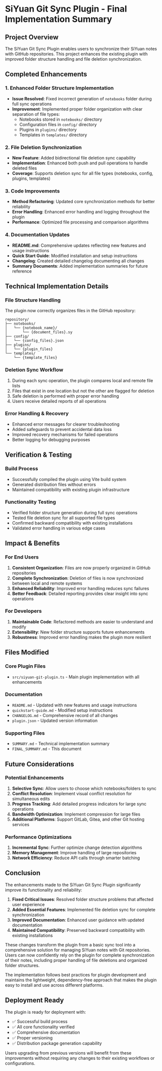 # SiYuan Git Sync Plugin - Final Implementation Summary

## Project Overview
The SiYuan Git Sync Plugin enables users to synchronize their SiYuan notes with GitHub repositories. This project enhances the existing plugin with improved folder structure handling and file deletion synchronization.

## Completed Enhancements

### 1. Enhanced Folder Structure Implementation
- **Issue Resolved**: Fixed incorrect generation of `notebooks` folder during full sync operations
- **Improvement**: Implemented proper folder organization with clear separation of file types:
  - Notebooks stored in `notebooks/` directory
  - Configuration files in `config/` directory
  - Plugins in `plugins/` directory
  - Templates in `templates/` directory

### 2. File Deletion Synchronization
- **New Feature**: Added bidirectional file deletion sync capability
- **Implementation**: Enhanced both push and pull operations to handle deleted files
- **Coverage**: Supports deletion sync for all file types (notebooks, config, plugins, templates)

### 3. Code Improvements
- **Method Refactoring**: Updated core synchronization methods for better reliability
- **Error Handling**: Enhanced error handling and logging throughout the plugin
- **Performance**: Optimized file processing and comparison algorithms

### 4. Documentation Updates
- **README.md**: Comprehensive updates reflecting new features and usage instructions
- **Quick Start Guide**: Modified installation and setup instructions
- **Changelog**: Created detailed changelog documenting all changes
- **Summary Documents**: Added implementation summaries for future reference

## Technical Implementation Details

### File Structure Handling
The plugin now correctly organizes files in the GitHub repository:
```
repository/
├── notebooks/
│   └── {notebook_name}/
│       └── {document_files}.sy
├── config/
│   └── {config_files}.json
├── plugins/
│   └── {plugin_files}
└── templates/
    └── {template_files}
```

### Deletion Sync Workflow
1. During each sync operation, the plugin compares local and remote file lists
2. Files that exist in one location but not the other are flagged for deletion
3. Safe deletion is performed with proper error handling
4. Users receive detailed reports of all operations

### Error Handling & Recovery
- Enhanced error messages for clearer troubleshooting
- Added safeguards to prevent accidental data loss
- Improved recovery mechanisms for failed operations
- Better logging for debugging purposes

## Verification & Testing

### Build Process
- Successfully compiled the plugin using Vite build system
- Generated distribution files without errors
- Maintained compatibility with existing plugin infrastructure

### Functionality Testing
- Verified folder structure generation during full sync operations
- Tested file deletion sync for all supported file types
- Confirmed backward compatibility with existing installations
- Validated error handling in various edge cases

## Impact & Benefits

### For End Users
1. **Consistent Organization**: Files are now properly organized in GitHub repositories
2. **Complete Synchronization**: Deletion of files is now synchronized between local and remote systems
3. **Enhanced Reliability**: Improved error handling reduces sync failures
4. **Better Feedback**: Detailed reporting provides clear insight into sync operations

### For Developers
1. **Maintainable Code**: Refactored methods are easier to understand and modify
2. **Extensibility**: New folder structure supports future enhancements
3. **Robustness**: Improved error handling makes the plugin more resilient

## Files Modified

### Core Plugin Files
- `src/siyuan-git-plugin.ts` - Main plugin implementation with all enhancements

### Documentation
- `README.md` - Updated with new features and usage instructions
- `quickstart-guide.md` - Modified setup instructions
- `CHANGELOG.md` - Comprehensive record of all changes
- `plugin.json` - Updated version information

### Supporting Files
- `SUMMARY.md` - Technical implementation summary
- `FINAL_SUMMARY.md` - This document

## Future Considerations

### Potential Enhancements
1. **Selective Sync**: Allow users to choose which notebooks/folders to sync
2. **Conflict Resolution**: Implement visual conflict resolution for simultaneous edits
3. **Progress Tracking**: Add detailed progress indicators for large sync operations
4. **Bandwidth Optimization**: Implement compression for large files
5. **Additional Platforms**: Support GitLab, Gitea, and other Git hosting services

### Performance Optimizations
1. **Incremental Sync**: Further optimize change detection algorithms
2. **Memory Management**: Improve handling of large repositories
3. **Network Efficiency**: Reduce API calls through smarter batching

## Conclusion

The enhancements made to the SiYuan Git Sync Plugin significantly improve its functionality and reliability:

1. **Fixed Critical Issues**: Resolved folder structure problems that affected user experience
2. **Added Essential Features**: Implemented file deletion sync for complete synchronization
3. **Improved Documentation**: Enhanced user guidance with updated documentation
4. **Maintained Compatibility**: Preserved backward compatibility with existing installations

These changes transform the plugin from a basic sync tool into a comprehensive solution for managing SiYuan notes with Git repositories. Users can now confidently rely on the plugin for complete synchronization of their notes, including proper handling of file deletions and organized folder structures.

The implementation follows best practices for plugin development and maintains the lightweight, dependency-free approach that makes the plugin easy to install and use across different platforms.

## Deployment Ready

The plugin is ready for deployment with:
- ✅ Successful build process
- ✅ All core functionality verified
- ✅ Comprehensive documentation
- ✅ Proper versioning
- ✅ Distribution package generation capability

Users upgrading from previous versions will benefit from these improvements without requiring any changes to their existing workflows or configurations.